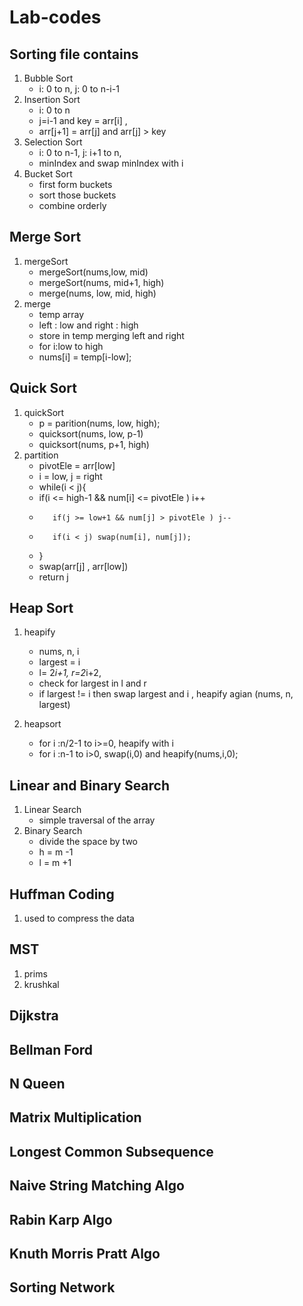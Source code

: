 # Lab-codes

## Sorting file contains 
 1. Bubble Sort 
    - i: 0 to n, j: 0 to n-i-1
 2. Insertion Sort
    - i: 0 to n
    - j=i-1 and key = arr[i] , 
    - arr[j+1] = arr[j] and arr[j] > key
 3. Selection Sort 
    - i: 0 to n-1, j: i+1 to n, 
    - minIndex and swap minIndex with i
 4. Bucket Sort 
    - first form buckets
    - sort those buckets
    - combine orderly

## Merge Sort 
1. mergeSort 
    - mergeSort(nums,low, mid)
    - mergeSort(nums, mid+1, high)
    - merge(nums, low, mid, high)
2. merge
    - temp array
    - left : low and right : high
    - store in temp merging left and right
    - for i:low to high
    - nums[i] = temp[i-low];

## Quick Sort 
1. quickSort
    - p = parition(nums, low, high);
    - quicksort(nums, low, p-1)
    - quicksort(nums, p+1, high)
2. partition
    - pivotEle = arr[low]
    - i = low, j = right
    - while(i < j){
    - if(i <= high-1 && num[i] <= pivotEle ) i++
    -        if(j >= low+1 && num[j] > pivotEle ) j--
    -        if(i < j) swap(num[i], num[j]);
    -    }
    - swap(arr[j] , arr[low])
    - return j
    
## Heap Sort 
1. heapify
    - nums, n, i
    - largest = i
    - l= 2*i+1, r=2*i+2, 
    - check for largest in l and r
    - if largest != i then swap largest and i , heapify agian (nums, n, largest)

2. heapsort
    - for i :n/2-1 to i>=0, heapify with i
    - for i :n-1 to i>0, swap(i,0) and heapify(nums,i,0);


## Linear and Binary Search
1. Linear Search 
    - simple traversal of the array
2. Binary Search
    - divide the space by two
    - h = m -1
    - l = m +1


## Huffman Coding 
1. used to compress the data

## MST
1. prims
2. krushkal

## Dijkstra 

## Bellman Ford

## N Queen

## Matrix Multiplication

## Longest Common Subsequence

## Naive String Matching Algo

## Rabin Karp Algo

## Knuth Morris Pratt Algo

## Sorting Network